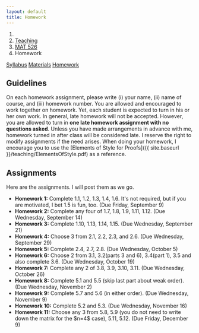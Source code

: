 ```yaml
---
layout: default
title: Homework
---
```

<ol class="breadcrumb">
  <li><a href="/"><i class="fa fa-home"></i></a></li>
  <li><a href="/teaching/">Teaching</a></li>
  <li><a href="/teaching/mat526f16">MAT 526</a></li>
  <li class="active">Homework</li>
</ol>

<div class="row">
<div class="col-xs-12">
<div class="btn-group btn-group-justified">
<a class="btn btn-default btn-success" href="{{site.baseurl}}/teaching/mat526f16/syllabus/">Syllabus</a>
<a class="btn btn-default btn-primary" href="{{site.baseurl}}/teaching/mat526f16/materials/">Materials</a>
<a class="btn btn-default btn-warning" href="{{site.baseurl}}/teaching/mat526f16/homework/">Homework</a>
</div>
</div>
</div>

## Guidelines ##
On each homework assignment, please write (i) your name, (ii) name of course, and (iii) homework number. You are allowed and encouraged to work together on homework. Yet, each student is expected to turn in his or her own work. In general, late homework will not be accepted. However, you are allowed to turn in **one late homework assignment with no questions asked**. Unless you have made arrangements in advance with me, homework turned in after class will be considered late. I reserve the right to modify assignments if the need arises. When doing your homework, I encourage you to use the [Elements of Style for Proofs]({{ site.baseurl }}/teaching/ElementsOfStyle.pdf) as a reference.

## Assignments ##
Here are the assignments.  I will post them as we go.

<ul class="fa-ul">
  <li><i class="fa-li fa fa-edit"></i> <b>Homework 1:</b> Complete 1.1, 1.2, 1.3, 1.4, 1.6.  It's not required, but if you are motivated, I bet 1.5 is fun, too.  (Due Friday, September 9)</li>
  <li><i class="fa-li fa fa-edit"></i> <b>Homework 2:</b> Complete any four of 1.7, 1.8, 1.9, 1.11, 1.12. (Due Wednesday, September 14)</li>
  <li><i class="fa-li fa fa-edit"></i> <b>Homework 3:</b> Complete 1.10, 1.13, 1.14, 1.15. (Due Wednesday, September 21)</li>
  <li><i class="fa-li fa fa-edit"></i> <b>Homework 4:</b> Choose 3 from 2.1, 2.2, 2.3, and 2.6. (Due Wednesday, September 29)</li>
  <li><i class="fa-li fa fa-edit"></i> <b>Homework 5:</b> Complete 2.4, 2.7, 2.8. (Due Wednesday, October 5)</li>
  <li><i class="fa-li fa fa-edit"></i> <b>Homework 6:</b> Choose 2 from 3.1, 3.2(parts 3 and 6), 3.4(part 1), 3.5 and also complete 3.6. (Due Wednesday, October 19)</li>
  <li><i class="fa-li fa fa-edit"></i> <b>Homework 7:</b> Complete any 2 of 3.8, 3.9, 3.10, 3.11. (Due Wednesday, October 26)</li>
  <li><i class="fa-li fa fa-edit"></i> <b>Homework 8:</b> Complete 5.1 and 5.5 (skip last part about weak order). (Due Wednesday, November 2)</li>
  <li><i class="fa-li fa fa-edit"></i> <b>Homework 9:</b> Complete 5.7 and 5.6 (in either order). (Due Wednesday, November 9)</li>
  <li><i class="fa-li fa fa-edit"></i> <b>Homework 10:</b> Complete 5.2 and 5.3. (Due Wednesday, November 16)</li>
  <li><i class="fa-li fa fa-edit"></i> <b>Homework 11:</b> Choose any 3 from 5.8, 5.9 (you do not need to write down the matrix for the $n=4$ case), 5.11, 5.12. (Due Friday, December 9)</li>
</ul>
